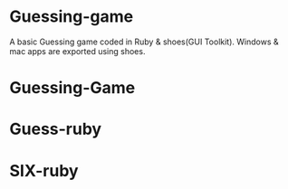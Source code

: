 # Guessing-game


  A basic Guessing game coded in Ruby & shoes(GUI Toolkit). Windows & mac apps are exported using shoes.
# Guessing-Game
# Guess-ruby
# SIX-ruby
